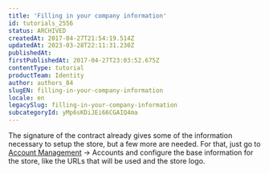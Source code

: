 ```yaml
---
title: 'Filling in your company information'
id: tutorials_2556
status: ARCHIVED
createdAt: 2017-04-27T21:54:19.514Z
updatedAt: 2023-03-28T22:11:31.230Z
publishedAt: 
firstPublishedAt: 2017-04-27T23:03:52.675Z
contentType: tutorial
productTeam: Identity
author: authors_84
slugEN: filling-in-your-company-information
locale: en
legacySlug: filling-in-your-company-information
subcategoryId: yMp6sKDiJEi66CGAIQ4ma
---
```


The signature of the contract already gives some of the information necessary to setup the store, but a few more are needed. For that, just go to [Account Management](/es/tutorial/vision-general-del-license-manager/) -> Accounts and configure the base information for the store, like the URLs that will be used and the store logo.

